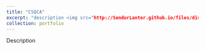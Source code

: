 ```yaml
---
title: "CSQCA"
excerpt: "description <img src="http://SendurLanter.github.io/files/dissemination.gif"  width="400" height="300" align=right>"
collection: portfolio
---
```


Description